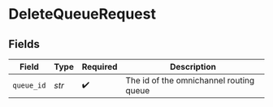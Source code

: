 # DeleteQueueRequest


## Fields

| Field                                   | Type                                    | Required                                | Description                             |
| --------------------------------------- | --------------------------------------- | --------------------------------------- | --------------------------------------- |
| `queue_id`                              | *str*                                   | :heavy_check_mark:                      | The id of the omnichannel routing queue |